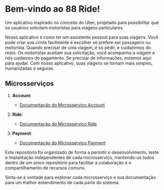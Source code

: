 # Bem-vindo ao 88 Ride!

Um aplicativo inspirado no conceito do Uber, projetado para possibilitar que os usuários solicitem motoristas para viagens particulares.

Nosso aplicativo é como ter um assistente pessoal para suas viagens. Você pode criar sua conta facilmente e escolher se prefere ser passageiro ou motorista. Quando precisar de uma viagem, é só pedir, e cuidaremos do resto. Os motoristas aceitam sua solicitação, você acompanha a viagem e nós cuidamos do pagamento. Se precisar de informações, estamos aqui para ajudar. Com nosso aplicativo, suas viagens se tornam mais simples, humanizadas e seguras.

## Microsserviços

1. **Account**:
   - [Documentação do Microsserviço Account](/account)

2. **Ride**:
   - [Documentação do Microsserviço Ride](/ride)

3. **Payment**:
   - [Documentação do Microsserviço Payment](/payment)

Este repositório foi organizado de forma a permitir o desenvolvimento, teste e implantação independentes de cada microsserviço, mantendo-os todos dentro de um único repositório para facilitar a colaboração e o compartilhamento de recursos comuns.

Sinta-se à vontade para explorar cada microsserviço e sua documentação para um melhor entendimento de cada parte do sistema.